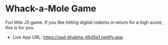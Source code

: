 # Whack-a-Mole Game

Fun little JS game. If you like hitting digital rodents in return for a high score, this is for you.

- Live App URL: https://sad-bhabha-46d5a1.netlify.app
